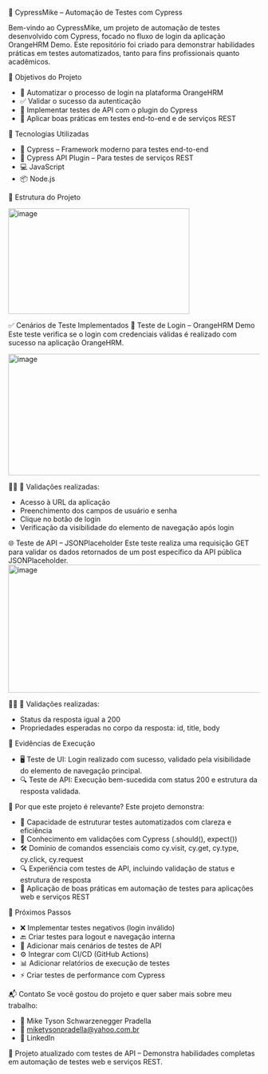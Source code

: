 🚀 CypressMike – Automação de Testes com Cypress

Bem-vindo ao CypressMike, um projeto de automação de testes desenvolvido com Cypress, focado no fluxo de login da aplicação OrangeHRM Demo. Este repositório foi criado para demonstrar habilidades práticas em testes automatizados, tanto para fins profissionais quanto acadêmicos.

📌 Objetivos do Projeto
- 🔐 Automatizar o processo de login na plataforma OrangeHRM
- ✅ Validar o sucesso da autenticação
- 🔧 Implementar testes de API com o plugin do Cypress
- 🧠 Aplicar boas práticas em testes end-to-end e de serviços REST

🧪 Tecnologias Utilizadas
- 🧬 Cypress – Framework moderno para testes end-to-end
- 🔌 Cypress API Plugin – Para testes de serviços REST
- 💻 JavaScript
- 📦 Node.js

📂 Estrutura do Projeto

<img width="363" height="212" alt="image" src="https://github.com/user-attachments/assets/cecf241c-7be6-4a7e-9586-6d412fe3d9c3" />



✅ Cenários de Teste Implementados
🔐 Teste de Login – OrangeHRM Demo
Este teste verifica se o login com credenciais válidas é realizado com sucesso na aplicação OrangeHRM.

<img width="822" height="244" alt="image" src="https://github.com/user-attachments/assets/36e94419-0910-437a-a58d-aadbdae5f56c" />


📌 Validações realizadas:
- Acesso à URL da aplicação
- Preenchimento dos campos de usuário e senha
- Clique no botão de login
- Verificação da visibilidade do elemento de navegação após login

🌐 Teste de API – JSONPlaceholder
Este teste realiza uma requisição GET para validar os dados retornados de um post específico da API pública JSONPlaceholder.
<img width="904" height="257" alt="image" src="https://github.com/user-attachments/assets/9b142648-fbae-4a15-b3ba-1c9d506e2f02" />



📌 Validações realizadas:
- Status da resposta igual a 200
- Propriedades esperadas no corpo da resposta: id, title, body


📸 Evidências de Execução
- 🖥️ Teste de UI: Login realizado com sucesso, validado pela visibilidade do elemento de navegação principal.
- 🔍 Teste de API: Execução bem-sucedida com status 200 e estrutura da resposta validada.

💼 Por que este projeto é relevante?
Este projeto demonstra:
- 🧩 Capacidade de estruturar testes automatizados com clareza e eficiência
- 🧪 Conhecimento em validações com Cypress (.should(), expect())
- 🛠️ Domínio de comandos essenciais como cy.visit, cy.get, cy.type, cy.click, cy.request
- 🔍 Experiência com testes de API, incluindo validação de status e estrutura de resposta
- 📐 Aplicação de boas práticas em automação de testes para aplicações web e serviços REST

🚀 Próximos Passos
- ❌ Implementar testes negativos (login inválido)
- 🔙 Criar testes para logout e navegação interna
- 🔄 Adicionar mais cenários de testes de API
- ⚙️ Integrar com CI/CD (GitHub Actions)
- 📊 Adicionar relatórios de execução de testes
- ⚡ Criar testes de performance com Cypress

📬 Contato
Se você gostou do projeto e quer saber mais sobre meu trabalho:
- 👤 Mike Tyson Schwarzenegger Pradella
- 📧 miketysonpradella@yahoo.com.br
- 💼 LinkedIn

🔄 Projeto atualizado com testes de API – Demonstra habilidades completas em automação de testes web e serviços REST.



